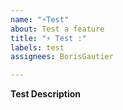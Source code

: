 ```yaml
---
name: "⚡Test"
about: Test a feature
title: "⚡ Test :"
labels: test
assignees: BorisGautier

---
```


**Test Description**
